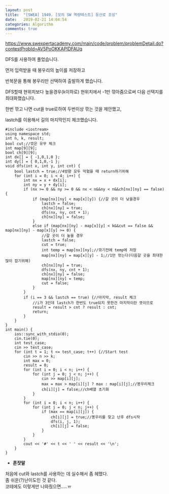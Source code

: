 ```yaml
---
layout: post
title:  "[SWEA] 1949. [모의 SW 역량테스트] 등산로 조성"
date:   2019-02-21 14:04:54
categories: Algorithm
comments: true
---
```


https://www.swexpertacademy.com/main/code/problem/problemDetail.do?contestProbId=AV5PoOKKAPIDFAUq  



DFS를 사용하여 풀었습니다.  

먼저 입력받을 때 봉우리의 높이를 저장하고  

반복문을 통해 봉우리만 선택하여 출발하게 했습니다.  

DFS할때 현위치보다 높을경우(k이하로) 현위치에서 -1만 깎아줌으로써 다음 선택지를 최대화했습니다.  

한번 깎고 나면 cut을 true로하여 두번이상 깎는 것을 제안했고,  

lastch를 이용해서 길의 마지막인지 체크했습니다.  



~~~
#include <iostream>
using namespace std;
int n, k, result;
bool cut;//깎은 유무 체크
int map[9][9];
bool ch[9][9];
int dx[] = { -1,0,1,0 };
int dy[] = { 0,1,0,-1 };
void dfs(int x, int y, int cnt) {
    bool lastch = true;//4방향 모두 막혔을 때 return하기위해
    for (int i = 0; i < 4; i++) {
        int nx = x + dx[i];
        int ny = y + dy[i];
        if (nx >= 0 && ny >= 0 && nx < n&&ny < n&&ch[nx][ny] == false) {
            if (map[nx][ny] < map[x][y]) {//갈 곳이 더 낮을경우
                lastch = false;
                ch[nx][ny] = true;
                dfs(nx, ny, cnt + 1);
                ch[nx][ny] = false;
            }
            else if (map[nx][ny] - map[x][y] < k&&cut == false && map[nx][ny] - map[x][y] >= 0) {
                //갈 곳이 더 높을 경우
                lastch = false;
                cut = true;
                int temp = map[nx][ny];//깎기전에 temp에 저장
                map[nx][ny] = map[x][y] - 1;//1만 깎는다(다음갈 곳을 최대한 많이 잡기위해)
                ch[nx][ny] = true;
                dfs(nx, ny, cnt + 1);
                ch[nx][ny] = false;
                map[nx][ny] = temp;
                cut = false;
            }
        }
        if (i == 3 && lastch == true) {//마지막, result 체크
            //i가 3인데 lastch가 한번도 true되지 못한건 마지막이란 뜻이므로
            result = result > cnt ? result : cnt;
            return;
        }
    }
}
int main() {
    ios::sync_with_stdio(0);
    cin.tie(0);
    int test_case;
    cin >> test_case;
    for (int t = 1; t <= test_case; t++) {//Start test
        cin >> n >> k;
        int max = 0;
        result = 0;
        for (int i = 0; i < n; i++) {
            for (int j = 0; j < n; j++) {
                cin >> map[i][j];
                max = max > map[i][j] ? max : map[i][j];//봉우리체크
                ch[i][j] = false;//ch배열 초기화
            }
        }
        for (int i = 0; i < n; i++) {
            for (int j = 0; j < n; j++) {
                if (max == map[i][j]) {
                    ch[i][j] = true;//봉우리를 찾고 난후 dfs시작
                    dfs(i, j, 1);
                    ch[i][j] = false;
                }
            }
        }
        cout << '#' << t << ' ' << result << '\n';
    }
}

~~~

- **혼잣말**

처음에 cut와 lastch를 사용하는 데 실수해서 좀 헤맸다.  
좀 쉬운(?)난이도인 것 같다.  
코테에도 이렇게만 나와줬으면.....ㅠ  
